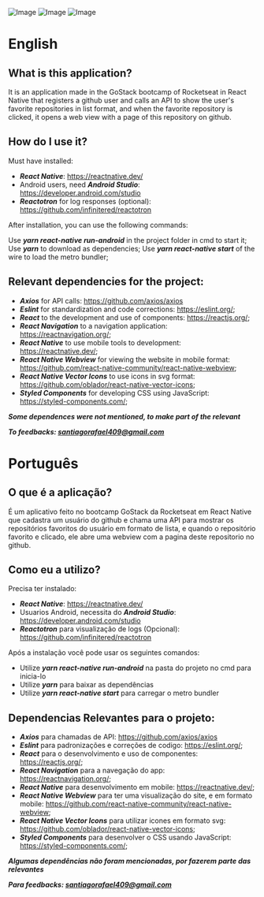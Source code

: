 ![Image](https://i.imgur.com/K0EF5IW.png)
![Image](https://i.imgur.com/b5EanHm.png)
![Image](https://i.imgur.com/qHOLBHP.png)

# English

## What is this application?
It is an application made in the GoStack bootcamp of Rocketseat in React Native that registers a github user and calls an API to show the user's favorite repositories in list format, and when the favorite repository is clicked, it opens a web view with a page of this repository on github.

## How do I use it?
Must have installed:

- ***React Native***: https://reactnative.dev/
- Android users, need ***Android Studio***: https://developer.android.com/studio
- ***Reactotron*** for log responses (optional): https://github.com/infinitered/reactotron

After installation, you can use the following commands:

Use ***yarn react-native run-android*** in the project folder in cmd to start it;
Use ***yarn*** to download as dependencies;
Use ***yarn react-native start*** of the wire to load the metro bundler;

## Relevant dependencies for the project:
- ***Axios*** for API calls: https://github.com/axios/axios
- ***Eslint*** for standardization and code corrections: https://eslint.org/;
- ***React*** to the development and use of components: https://reactjs.org/;
- ***React Navigation*** to a navigation application: https://reactnavigation.org/;
- ***React Native*** to use mobile tools to development: https://reactnative.dev/;
- ***React Native Webview*** for viewing the website in mobile format: https://github.com/react-native-community/react-native-webview;
- ***React Native Vector Icons*** to use icons in svg format: https://github.com/oblador/react-native-vector-icons;
- ***Styled Components*** for developing CSS using JavaScript: https://styled-components.com/;

***Some dependences were not mentioned, to make part of the relevant***

***To feedbacks: santiagorafael409@gmail.com***

# Português

## O que é a aplicação? 

É um aplicativo feito no bootcamp GoStack da Rocketseat em React Native que cadastra um usuário do github e chama uma API para mostrar os repositórios favoritos do usuário em formato de lista, e quando o repositório favorito e clicado, ele abre uma webview com a pagina deste repositorio no github.

## Como eu a utilizo?

Precisa ter instalado: 
- ***React Native***: https://reactnative.dev/
- Usuarios Android, necessita do ***Android Studio***: https://developer.android.com/studio
- ***Reactotron*** para visualização de logs (Opcional): https://github.com/infinitered/reactotron


Após a instalação você pode usar os seguintes comandos:

- Utilize ***yarn react-native run-android*** na pasta do projeto no cmd para inicia-lo
- Utilize ***yarn*** para baixar as dependências
- Utilize ***yarn react-native start*** para carregar o metro bundler

## Dependencias Relevantes para o projeto:
- ***Axios*** para chamadas de API: https://github.com/axios/axios
- ***Eslint*** para padronizações e correções de codigo: https://eslint.org/;
- ***React*** para o desenvolvimento e uso de componentes: https://reactjs.org/;
- ***React Navigation*** para a navegação do app: https://reactnavigation.org/;
- ***React Native*** para desenvolvimento em mobile: https://reactnative.dev/;
- ***React Native Webview*** para ter uma visualização do site, e em formato mobile: https://github.com/react-native-community/react-native-webview;
- ***React Native Vector Icons*** para utilizar icones em formato svg: https://github.com/oblador/react-native-vector-icons;
- ***Styled Components*** para desenvolver o CSS usando JavaScript: https://styled-components.com/;

***Algumas dependências não foram mencionadas, por fazerem parte das relevantes***

***Para feedbacks: santiagorafael409@gmail.com***
